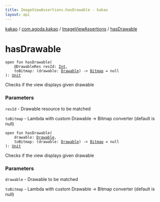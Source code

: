 ```yaml
---
title: ImageViewAssertions.hasDrawable - kakao
layout: api
---
```


<div class='api-docs-breadcrumbs'><a href="../../index.html">kakao</a> / <a href="../index.html">com.agoda.kakao</a> / <a href="index.html">ImageViewAssertions</a> / <a href=".">hasDrawable</a></div>

# hasDrawable

<div class="overload-group" markdown="1">

<div class="signature"><code><span class="keyword">open</span> <span class="keyword">fun </span><span class="identifier">hasDrawable</span><span class="symbol">(</span><br/>&nbsp;&nbsp;&nbsp;&nbsp;<span class="identifier">@DrawableRes</span> <span class="parameterName" id="com.agoda.kakao.ImageViewAssertions$hasDrawable(kotlin.Int, kotlin.Function1((android.graphics.drawable.Drawable, android.graphics.Bitmap)))/resId">resId</span><span class="symbol">:</span>&nbsp;<a href="https://kotlinlang.org/api/latest/jvm/stdlib/kotlin/-int/index.html"><span class="identifier">Int</span></a><span class="symbol">, </span><br/>&nbsp;&nbsp;&nbsp;&nbsp;<span class="parameterName" id="com.agoda.kakao.ImageViewAssertions$hasDrawable(kotlin.Int, kotlin.Function1((android.graphics.drawable.Drawable, android.graphics.Bitmap)))/toBitmap">toBitmap</span><span class="symbol">:</span>&nbsp;<span class="symbol">(</span><span class="parameterName">drawable</span><span class="symbol">:</span>&nbsp;<a href="https://developer.android.com/reference/android/graphics/drawable/Drawable.html"><span class="identifier">Drawable</span></a><span class="symbol">)</span>&nbsp;<span class="symbol">-&gt;</span>&nbsp;<a href="https://developer.android.com/reference/android/graphics/Bitmap.html"><span class="identifier">Bitmap</span></a>&nbsp;<span class="symbol">=</span>&nbsp;null<br/><span class="symbol">)</span><span class="symbol">: </span><a href="https://kotlinlang.org/api/latest/jvm/stdlib/kotlin/-unit/index.html"><span class="identifier">Unit</span></a></code></div>

Checks if the view displays given drawable

### Parameters

<code>resId</code> - Drawable resource to be matched

<code>toBitmap</code> - Lambda with custom Drawable -&gt; Bitmap converter (default is null)

</div>
<div class="overload-group" markdown="1">

<div class="signature"><code><span class="keyword">open</span> <span class="keyword">fun </span><span class="identifier">hasDrawable</span><span class="symbol">(</span><br/>&nbsp;&nbsp;&nbsp;&nbsp;<span class="parameterName" id="com.agoda.kakao.ImageViewAssertions$hasDrawable(android.graphics.drawable.Drawable, kotlin.Function1((android.graphics.drawable.Drawable, android.graphics.Bitmap)))/drawable">drawable</span><span class="symbol">:</span>&nbsp;<a href="https://developer.android.com/reference/android/graphics/drawable/Drawable.html"><span class="identifier">Drawable</span></a><span class="symbol">, </span><br/>&nbsp;&nbsp;&nbsp;&nbsp;<span class="parameterName" id="com.agoda.kakao.ImageViewAssertions$hasDrawable(android.graphics.drawable.Drawable, kotlin.Function1((android.graphics.drawable.Drawable, android.graphics.Bitmap)))/toBitmap">toBitmap</span><span class="symbol">:</span>&nbsp;<span class="symbol">(</span><span class="parameterName">drawable</span><span class="symbol">:</span>&nbsp;<a href="https://developer.android.com/reference/android/graphics/drawable/Drawable.html"><span class="identifier">Drawable</span></a><span class="symbol">)</span>&nbsp;<span class="symbol">-&gt;</span>&nbsp;<a href="https://developer.android.com/reference/android/graphics/Bitmap.html"><span class="identifier">Bitmap</span></a>&nbsp;<span class="symbol">=</span>&nbsp;null<br/><span class="symbol">)</span><span class="symbol">: </span><a href="https://kotlinlang.org/api/latest/jvm/stdlib/kotlin/-unit/index.html"><span class="identifier">Unit</span></a></code></div>

Checks if the view displays given drawable

### Parameters

<code>drawable</code> - Drawable to be matched

<code>toBitmap</code> - Lambda with custom Drawable -&gt; Bitmap converter (default is null)

</div>

